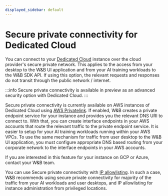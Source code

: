 ```yaml
---
displayed_sidebar: default
---
```


# Secure private connectivity for Dedicated Cloud

You can connect to your [Dedicated Cloud](./hosting-options/dedicated_cloud.md) instance over the cloud provider's secure private network. This applies to the access from your desktop to the W&B UI application and from your AI training workloads to the W&B SDK API. If using this option, the relevant requests and responses do not transit through the public network / internet.

:::info
Secure private connectivity is available in preview as an advanced security option with Dedicated Cloud.
:::

Secure private connectivity is currently available on AWS instances of Dedicated Cloud using [AWS Privatelink](https://aws.amazon.com/privatelink/). If enabled, W&B creates a private endpoint service for your instance and provides you the relevant DNS URI to connect to. With that, you can create interface endpoints in your AWS accounts that route the relevant traffic to the private endpoint service. It is easier to setup for your AI training workloads running within your AWS VPCs. To use the same mechanism for traffic from user desktop to the W&B UI application, you must configure appropriate DNS based routing from your corporate network to the interface endpoints in your AWS accounts.

If you are interested in this feature for your instance on GCP or Azure, contact your W&B team.

You can use Secure private connectivity with [IP allowlisting](./ip-allowlisting.md). In such a case, W&B recommends using secure private connectivity for majority of the traffic from your AI workloads and user desktops, and IP allowlisting for instance administration from privileged locations.
